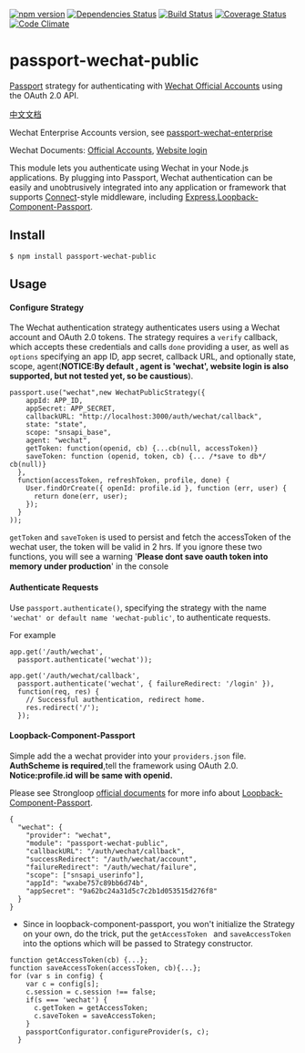 [![npm version](https://badge.fury.io/js/passport-wechat-public.svg)](https://badge.fury.io/js/passport-wechat-public)
[![Dependencies Status](https://david-dm.org/wenwei1202/passport-wechat-public.svg)](https://david-dm.org/wenwei1202/passport-wechat-public)
[![Build Status](https://travis-ci.org/wenwei1202/passport-wechat-public.svg?branch=master)](https://travis-ci.org/wenwei1202/passport-wechat-public)
[![Coverage Status](https://coveralls.io/repos/github/wenwei1202/passport-wechat-public/badge.svg?branch=master)](https://coveralls.io/github/wenwei1202/passport-wechat-public?branch=master)
[![Code Climate](https://codeclimate.com/github/wenwei1202/passport-wechat-public/badges/gpa.svg)](https://codeclimate.com/github/wenwei1202/passport-wechat-public)

# passport-wechat-public
[Passport](http://passportjs.org/) strategy for authenticating with [Wechat Official Accounts](https://mp.weixin.qq.com/)
using the OAuth 2.0 API.

[中文文档](https://github.com/wenwei1202/passport-wechat-public/blob/master/README.md)

Wechat Enterprise Accounts version, see [passport-wechat-enterprise](https://github.com/wenwei1202/passport-wechat-enterprise)

Wechat Documents: [Official Accounts](http://mp.weixin.qq.com/wiki/17/c0f37d5704f0b64713d5d2c37b468d75.html), [Website login](https://open.weixin.qq.com/cgi-bin/showdocument?action=dir_list&t=resource/res_list&verify=1&id=open1419316505&token=&lang=zh_CN)

This module lets you authenticate using Wechat in your Node.js applications.
By plugging into Passport, Wechat authentication can be easily and
unobtrusively integrated into any application or framework that supports
[Connect](http://www.senchalabs.org/connect/)-style middleware, including
[Express](http://expressjs.com/),[Loopback-Component-Passport](https://github.com/strongloop/loopback-component-passport).



## Install

    $ npm install passport-wechat-public

## Usage

#### Configure Strategy

The Wechat authentication strategy authenticates users using a Wechat
account and OAuth 2.0 tokens.  The strategy requires a `verify` callback, which
accepts these credentials and calls `done` providing a user, as well as
`options` specifying an app ID, app secret, callback URL, and optionally state, scope, agent(**NOTICE:By default , agent is 'wechat', website login is also supported, but not tested yet, so be caustious**).


```
passport.use("wechat",new WechatPublicStrategy({
    appId: APP_ID,
    appSecret: APP_SECRET,
    callbackURL: "http://localhost:3000/auth/wechat/callback",
    state: "state",
    scope: "snsapi_base",
    agent: "wechat",
    getToken: function(openid, cb) {...cb(null, accessToken)}
    saveToken: function (openid, token, cb) {... /*save to db*/ cb(null)}
  },
  function(accessToken, refreshToken, profile, done) {
    User.findOrCreate({ openId: profile.id }, function (err, user) {
      return done(err, user);
    });
  }
));
```

`getToken` and `saveToken` is used to persist and fetch the accessToken of the wechat user, the token will be valid in 2 hrs. If you ignore these two functions, you will see a warning '**Please dont save oauth token into memory under production**' in the console

#### Authenticate Requests

Use `passport.authenticate()`, specifying the strategy with the name `'wechat' or default name 'wechat-public'`, to
authenticate requests.


For example

```
app.get('/auth/wechat',
  passport.authenticate('wechat'));

app.get('/auth/wechat/callback',
  passport.authenticate('wechat', { failureRedirect: '/login' }),
  function(req, res) {
    // Successful authentication, redirect home.
    res.redirect('/');
  });
```


#### Loopback-Component-Passport
Simple add the a wechat provider into your `providers.json` file. **AuthScheme is required**,tell the framework using OAuth 2.0. **Notice:profile.id will be same with openid.**


Please see Strongloop [official documents](https://docs.strongloop.com/pages/releaseview.action?pageId=3836277) for more info about [Loopback-Component-Passport](https://github.com/strongloop/loopback-component-passport).

```
{
  "wechat": {
    "provider": "wechat",
    "module": "passport-wechat-public",
    "callbackURL": "/auth/wechat/callback",
    "successRedirect": "/auth/wechat/account",
    "failureRedirect": "/auth/wechat/failure",
    "scope": ["snsapi_userinfo"],
    "appId": "wxabe757c89bb6d74b",
    "appSecret": "9a62bc24a31d5c7c2b1d053515d276f8"
  }
}
```

- Since in loopback-component-passport, you won't initialize the Strategy on your own, do the trick, put the `getAccessToken ` and `saveAccessToken ` into the options which will be passed to Strategy constructor.


```
function getAccessToken(cb) {...};
function saveAccessToken(accessToken, cb){...};
for (var s in config) {
    var c = config[s];
    c.session = c.session !== false;
    if(s === 'wechat') {
      c.getToken = getAccessToken;
      c.saveToken = saveAccessToken;
    }
    passportConfigurator.configureProvider(s, c);
  }
```
